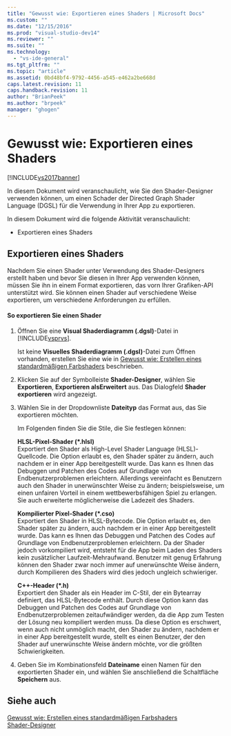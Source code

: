```yaml
---
title: "Gewusst wie: Exportieren eines Shaders | Microsoft Docs"
ms.custom: ""
ms.date: "12/15/2016"
ms.prod: "visual-studio-dev14"
ms.reviewer: ""
ms.suite: ""
ms.technology: 
  - "vs-ide-general"
ms.tgt_pltfrm: ""
ms.topic: "article"
ms.assetid: 0bd48bf4-9792-4456-a545-e462a2be668d
caps.latest.revision: 11
caps.handback.revision: 11
author: "BrianPeek"
ms.author: "brpeek"
manager: "ghogen"
---
```

# Gewusst wie: Exportieren eines Shaders
[!INCLUDE[vs2017banner](../code-quality/includes/vs2017banner.md)]

In diesem Dokument wird veranschaulicht, wie Sie den Shader\-Designer verwenden können, um einen Schader der Directed Graph Shader Language \(DGSL\) für die Verwendung in Ihrer App zu exportieren.  
  
 In diesem Dokument wird die folgende Aktivität veranschaulicht:  
  
-   Exportieren eines Shaders  
  
## Exportieren eines Shaders  
 Nachdem Sie einen Shader unter Verwendung des Shader\-Designers erstellt haben und bevor Sie diesen in Ihrer App verwenden können, müssen Sie ihn in einem Format exportieren, das vorn Ihrer Grafiken\-API unterstützt wird.  Sie können einen Shader auf verschiedene Weise exportieren, um verschiedene Anforderungen zu erfüllen.  
  
#### So exportieren Sie einen Shader  
  
1.  Öffnen Sie eine **Visual Shaderdiagramm \(.dgsl\)**\-Datei in [!INCLUDE[vsprvs](../code-quality/includes/vsprvs_md.md)].  
  
     Ist keine **Visuelles Shaderdiagramm \(.dgsl\)**\-Datei zum Öffnen vorhanden, erstellen Sie eine wie in [Gewusst wie: Erstellen eines standardmäßigen Farbshaders](../designers/how-to-create-a-basic-color-shader.md) beschrieben.  
  
2.  Klicken Sie auf der Symbolleiste **Shader\-Designer**, wählen Sie **Exportieren**, **Exportieren alsErweitert** aus.  Das Dialogfeld **Shader exportieren** wird angezeigt.  
  
3.  Wählen Sie in der Dropdownliste **Dateityp** das Format aus, das Sie exportieren möchten.  
  
     Im Folgenden finden Sie die Stile, die Sie festlegen können:  
  
     **HLSL\-Pixel\-Shader \(\*.hlsl\)**  
     Exportiert den Shader als High\-Level Shader Language \(HLSL\)\-Quellcode.  Die Option erlaubt es, den Shader später zu ändern, auch nachdem er in einer App bereitgestellt wurde.  Das kann es Ihnen das Debuggen und Patchen des Codes auf Grundlage von Endbenutzerproblemen erleichtern. Allerdings vereinfacht es Benutzern auch den Shader in unerwünschter Weise zu ändern; beispielsweise, um einen unfairen Vorteil in einem wettbewerbsfähigen Spiel zu erlangen.  Sie auch erweiterte möglicherweise die Ladezeit des Shaders.  
  
     **Kompilierter Pixel\-Shader \(\*.cso\)**  
     Exportiert den Shader in HLSL\-Bytecode.  Die Option erlaubt es, den Shader später zu ändern, auch nachdem er in einer App bereitgestellt wurde.  Das kann es Ihnen das Debuggen und Patchen des Codes auf Grundlage von Endbenutzerproblemen erleichtern. Da der Shader jedoch vorkompiliert wird, entsteht für die App beim Laden des Shaders kein zusätzlicher Laufzeit\-Mehraufwand.  Benutzer mit genug Erfahrung können den Shader zwar noch immer auf unerwünschte Weise ändern, durch Kompilieren des Shaders wird dies jedoch ungleich schwieriger.  
  
     **C\+\+\-Header \(\*.h\)**  
     Exportiert den Shader als ein Header im C\-Stil, der ein Bytearray definiert, das HLSL\-Bytecode enthält.  Durch diese Option kann das Debuggen und Patchen des Codes auf Grundlage von Endbenutzerproblemen zeitaufwändiger werden, da die App zum Testen der Lösung neu kompiliert werden muss.  Da diese Option es erschwert, wenn auch nicht unmöglich macht, den Shader zu ändern, nachdem er in einer App bereitgestellt wurde, stellt es einen Benutzer, der den Shader auf unerwünschte Weise ändern möchte, vor die größten Schwierigkeiten.  
  
4.  Geben Sie im Kombinationsfeld **Dateiname** einen Namen für den exportierten Shader ein, und wählen Sie anschließend die Schaltfläche **Speichern** aus.  
  
## Siehe auch  
 [Gewusst wie: Erstellen eines standardmäßigen Farbshaders](../designers/how-to-create-a-basic-color-shader.md)   
 [Shader\-Designer](../designers/shader-designer.md)